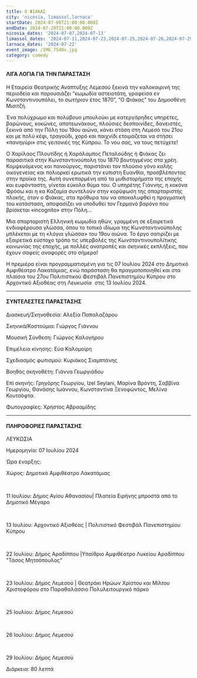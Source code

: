 ```yaml
---
title: Ο ΦΙΑΚΑΣ
city: 'nicosia, limassol,larnaca'
startDate: 2024-07-06T21:00:00.000Z
endDate: 2024-07-28T21:00:00.000Z
nicosia_dates: '2024-07-07,2024-07-13'
limassol_dates: '2024-07-11,2024-07-23,2024-07-25,2024-07-26,2024-07-29'
larnaca_dates: '2024-07-22'
event_image: /IMG_7540x.jpg
category: comedy
---
```


#### ΛΙΓΑ ΛΟΓΙΑ ΓΙΑ ΤΗΝ ΠΑΡΑΣΤΑΣΗ

Η Εταιρεία Θεατρικής Ανάπτυξης Λεμεσού ξεκινά την καλοκαιρινή της περιοδεία και παρουσιάζει “κωμωδία αστειοτάτη, γραφείσα εν Κωνσταντινουπόλει, το σωτήριον έτος 1870”, “Ο Φιάκας” του Δημοσθένη Μισιτζή.

Ένα πολύχρωμο και πολύβουο μπουλούκι με κατεργάρηδες υπηρέτες, βαρώνους, κοκώνες, απατεωνάκους, πλούσιες δεσποινίδες, δανειστές, ξεκινά από την Πόλη του 19ου αιώνα, κάνει στάση στη Λεμεσό του 21ου και με πολύ κέφι, τραγούδι, χορό και παιχνίδι ετοιμάζεται να στήσει «πανηγύρι» στις γειτονιές της Κύπρου. Το νου σας, να τους πετύχετε!

Ο Χαρίλαος Πλουτίδης ή Χαράλαμπος Πεταλούδης ή Φιάκας ζει παρασιτικά στην Κωνσταντινούπολη του 1870 βουτηγμένος στα χρέη. Κομψευόμενος και πανούργος, παριστάνει τον πλούσιο γόνο καλής οικογενείας και πολιορκεί ερωτικά την εύπιστη Ευανθία, προσβλέποντας στην προίκα της. Αυτή συνεπαρμένη από τα μυθιστορήματα της εποχής και ευφάνταστη, γίνεται εύκολα θύμα του. Ο υπηρέτης Γιάννης, η κοκόνα Φρόσω και η κα Καζαμία συντελούν στην κορύφωση της σπαρταριστής πλοκής, όταν ο Φιάκας, στα πρόθυρα του να αποκαλυφθεί η πραγματική του κατάσταση, αποφασίζει να υποδυθεί τον Γερμανό βαρόνο που βρίσκεται «incognito» στην Πόλη…

Μια σπαρταριστή Ελληνική κωμωδία ηθών, γραμμένη σε εξαιρετικά ενδιαφέρουσα γλώσσα, όπου το τοπικό ιδίωμα της Κωνσταντινούπολης μπλέκεται με τη «λόγια γλώσσα» του 19ου αιώνα. Το έργο σατιρίζει με εξαιρετικά εύστοχο τρόπο τις υπερβολές της Κωνσταντινουπολίτικης κοινωνίας της εποχής, με πολλές ανατροπές και σκηνικές εκπλήξεις, που έχουν σαφείς αναφορές στο σήμερα!

Η πρεμιέρα είναι προγραμματισμένη για τις 07 Ιουλίου 2024 στο Δημοτικό Αμφιθέατρο Λακατάμιας, ενώ παράσταση θα πραγματοποιηθεί και στα πλαίσια του 27ου Πολιτιστικού Φεστιβάλ Πανεπιστημίου Κύπρου στο Αρχοντικό Αξιοθέας στη Λευκωσία  στις 13 Ιουλίου 2024.

***

#### ΣΥΝΤΕΛΕΣΤΕΣ ΠΑΡΑΣΤΑΣΗΣ

Διασκευή/Σκηνοθεσία: Αλεξία Παπαλαζάρου

Σκηνικά/Κοστούμια: Γιώργος Γιάννου

Μουσική Σύνθεση: Γιώργος Καλογήρου

Επιμέλεια κίνησης: Εύα Καλομοίρη

Σχεδιασμός φωτισμού: Κυριάκος Σιαμπτάνης

Βοηθός σκηνοθέτη: Γιάννα Γεωργιάδου

Επί σκηνής: Γρηγόρης Γεωργίου, Izel Seylani, Μαρίνα Βρόντη, Σαββίνα Γεωργίου, Θανάσης Ιωάννου, Κωνσταντίνα Ξενοφώντος, Μελίνα Κουτσόφτα.

Φωτογραφίες: Χρήστος Αβρααμίδης

***

#### ΠΛΗΡΟΦΟΡΙΕΣ ΠΑΡΑΣΤΑΣΗΣ

ΛΕΥΚΩΣΙΑ

Ημερομηνία: 07 Ιουλίου 2024

Ώρα έναρξης: 

Χώρος:  Δημοτικό Αμφιθέατρο Λακατάμιας

 

11 Ιουλίου: Δήμος Αγίου Αθανασίου| Πλατεία Ειρήνης μπροστά από το Δημοτικό Μέγαρο

 

13 Ιουλίου: Αρχοντικό Αξιοθέας | Πολιτιστικό Φεστιβάλ Πανεπιστημίου Κύπρου

 

22 Ιουλίου: Δήμος Αραδίππου |Υπαίθριο Αμφιθέατρο Λυκείου Αραδίππου "Τάσος Μητσόπουλος"

 

23 Ιουλίου: Δήμος Λεμεσού | Θεατράκι Ηρώων Χρίστου και Μίλτου Χριστοφόρου στο Παραθαλάσσιο Πολυλειτουργικό πάρκο

 

25 Ιουλίου: Δήμος Λεμεσού

 

26 Ιουλίου: Δήμος Λεμεσού

 

29 Ιουλίου: Δήμος Λεμεσού

Διάρκεια: 80 λεπτά


